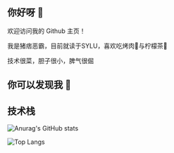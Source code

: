 ## 你好呀 👋

欢迎访问我的 Github 主页！

我是猪痞恶霸，目前就读于SYLU，喜欢吃烤肉🍖与柠檬茶🧋

技术很菜，胆子很小，脾气很倔

## 你可以发现我 🙈

## 技术栈


![![Anurag's GitHub stats](https://github-readme-stats.vercel.app/api?username=HRBully)](https://github.com/anuraghazra/github-readme-stats)

![![Top Langs](https://github-readme-stats.vercel.app/api/top-langs/?username=HRBully&layout=compact)](https://github.com/anuraghazra/github-readme-stats)